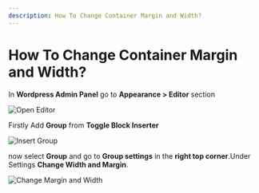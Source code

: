 ```yaml
---
description: How To Change Container Margin and Width?
---
```


# How To Change Container Margin and Width?

In **Wordpress Admin Panel** go to **Appearance > Editor** section

![Open Editor](/img/tutorial/ccmw1OpenEditor.png)

Firstly Add **Group** from **Toggle Block Inserter**

![Insert Group](/img/tutorial/ccmw2insertGroup.png)

now select **Group** and go to **Group settings** in the **right top corner**.Under Settings **Change Width and Margin**.

![Change Margin and Width](/img/tutorial/ccmw3changeMarginandWidth.png)

